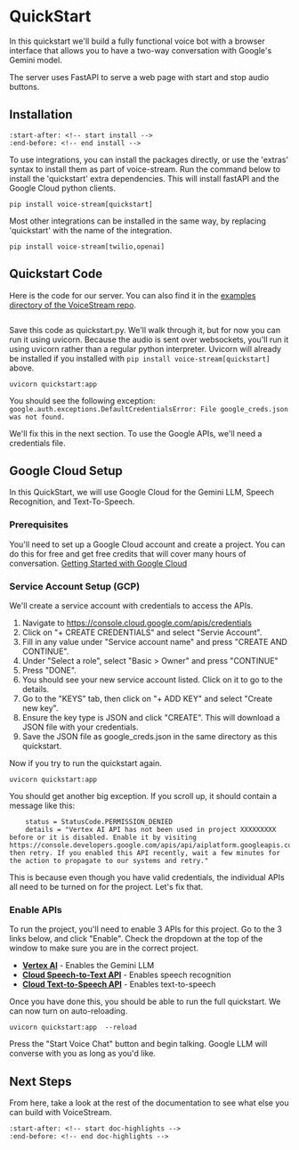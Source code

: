 # QuickStart

In this quickstart we'll build a fully functional voice bot with a browser interface that allows you to have a two-way 
conversation with Google's Gemini model.

The server uses FastAPI to serve a web page with start and stop audio buttons.   

## Installation

```{include} ../../README.md
:start-after: <!-- start install -->
:end-before: <!-- end install -->
```

To use integrations, you can install the packages directly, or use the 'extras' syntax to install them as part of voice-stream.
Run the command below to install the 'quickstart' extra dependencies.  This will install fastAPI and the Google Cloud python clients.

   ```text
   pip install voice-stream[quickstart]
   ```

Most other integrations can be installed in the same way, by replacing 'quickstart' with the name of the integration.

   ```text
   pip install voice-stream[twilio,openai]
   ```

## Quickstart Code

Here is the code for our server.  You can also find it in the [examples directory of the VoiceStream repo](https://github.com/DaveDeCaprio/voice-stream/blob/main/examples/quickstart.py).

```{include} ../../examples/quickstart.py
```

Save this code as quickstart.py.  We'll walk through it, but for now you can run it using uvicorn.  Because the audio is
sent over websockets, you'll run it using uvicorn rather than a regular python interpreter.  Uvicorn will already be 
installed if you installed with `pip install voice-stream[quickstart]` above.

```text
uvicorn quickstart:app
````

You should see the following exception:
```google.auth.exceptions.DefaultCredentialsError: File google_creds.json was not found.```

We'll fix this in the next section.  To use the Google APIs, we'll need a credentials file. 

## Google Cloud Setup

In this QuickStart, we will use Google Cloud for the Gemini LLM, Speech Recognition, and Text-To-Speech.  

### Prerequisites
You'll need to set up a Google Cloud account and create a project.  You can do this for free and get free credits that will cover many hours of conversation.
[Getting Started with Google Cloud](https://console.cloud.google.com/getting-started)    

### Service Account Setup (GCP)

We'll create a service account with credentials to access the APIs.

1. Navigate to https://console.cloud.google.com/apis/credentials
2. Click on "+ CREATE CREDENTIALS" and select "Servie Account".
3. Fill in any value under "Service account name" and press "CREATE AND CONTINUE".
4. Under "Select a role", select "Basic > Owner" and press "CONTINUE"
5. Press "DONE".
4. You should see your new service account listed.  Click on it to go to the details.
5. Go to the "KEYS" tab, then click on "+ ADD KEY" and select "Create new key". 
6. Ensure the key type is JSON and click "CREATE".  This will download a JSON file with your credentials.
7. Save the JSON file as google_creds.json in the same directory as this quickstart.

Now if you try to run the quickstart again.
```text
uvicorn quickstart:app
````
You should get another big exception.  If you scroll up, it should contain a message like this: 

```
    status = StatusCode.PERMISSION_DENIED
    details = "Vertex AI API has not been used in project XXXXXXXXX before or it is disabled. Enable it by visiting https://console.developers.google.com/apis/api/aiplatform.googleapis.com/overview then retry. If you enabled this API recently, wait a few minutes for the action to propagate to our systems and retry."
```

This is because even though you have valid credentials, the individual APIs all need to be turned on for the project.  Let's fix that.


### Enable APIs 

To run the project, you'll need to enable 3 APIs for this project.  Go to the 3 links below, and click "Enable".  Check the dropdown at the top of the window to make sure you are in the correct project.

* **[Vertex AI](https://console.cloud.google.com/apis/library/aiplatform.googleapis.com)** - Enables the Gemini LLM
* **[Cloud Speech-to-Text API](https://console.cloud.google.com/apis/library/speech.googleapis.com)** - Enables speech recognition
* **[Cloud Text-to-Speech API](https://console.developers.google.com/apis/api/texttospeech.googleapis.com/overview)** - Enables text-to-speech

Once you have done this, you should be able to run the full quickstart.  We can now turn on auto-reloading.
```text
uvicorn quickstart:app  --reload
````
Press the "Start Voice Chat" button and begin talking.  Google LLM will converse with you as long as you'd like.

## Next Steps

From here, take a look at the rest of the documentation to see what else you can build with VoiceStream.

```{include} ../../README.md
:start-after: <!-- start doc-highlights -->
:end-before: <!-- end doc-highlights -->
```


